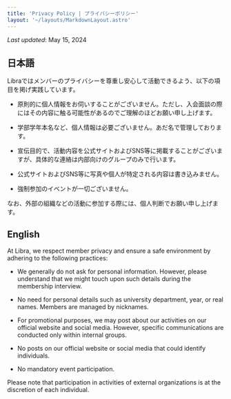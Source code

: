 ```yaml
---
title: 'Privacy Policy | プライバシーポリシー'
layout: '~/layouts/MarkdownLayout.astro'
---
```


_Last updated_: May 15, 2024

## 日本語

Libraではメンバーのプライバシーを尊重し安心して活動できるよう、以下の項目を掲げ実践しています。

- 原則的に個人情報をお伺いすることがございません。ただし、入会面談の際にはその内容に触る可能性があるのでご理解のほどお願い申し上げます。
  
- 学部学年本名など、個人情報は必要ございません。あだ名で管理しております。
  
- 宣伝目的で、活動内容を公式サイトおよびSNS等に掲載することがございますが、具体的な連絡は内部向けのグループのみで行います。
  
- 公式サイトおよびSNS等に写真や個人が特定される内容は書き込みません。
  
- 強制参加のイベントが一切ございません。

なお、外部の組織などの活動に参加する際には、個人判断でお願い申し上げます。

## English

At Libra, we respect member privacy and ensure a safe environment by adhering to the following practices:

- We generally do not ask for personal information. However, please understand that we might touch upon such details during the membership interview.

- No need for personal details such as university department, year, or real names. Members are managed by nicknames.

- For promotional purposes, we may post about our activities on our official website and social media. However, specific communications are conducted only within internal groups.

- No posts on our official website or social media that could identify individuals.

- No mandatory event participation.

Please note that participation in activities of external organizations is at the discretion of each individual.
